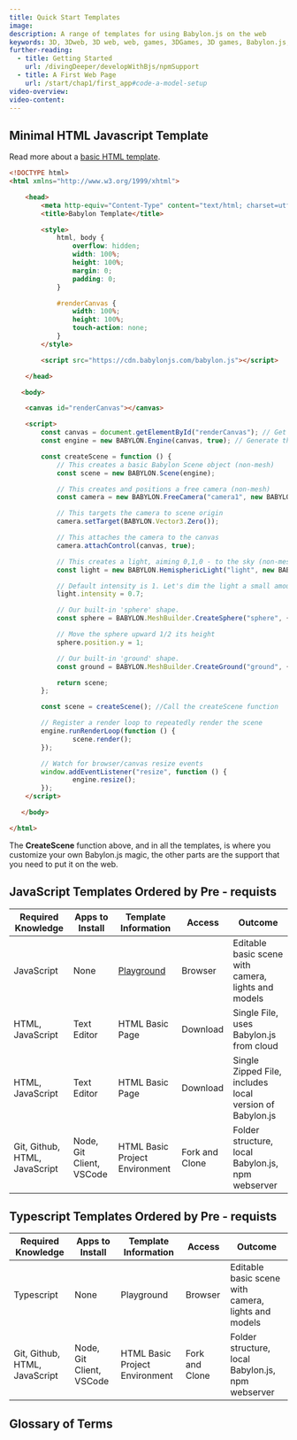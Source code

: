 ```yaml
---
title: Quick Start Templates
image: 
description: A range of templates for using Babylon.js on the web
keywords: 3D, 3Dweb, 3D web, web, games, 3DGames, 3D games, Babylon.js, templates, template
further-reading: 
  - title: Getting Started
    url: /divingDeeper/developWithBjs/npmSupport
  - title: A First Web Page
    url: /start/chap1/first_app#code-a-model-setup
video-overview:
video-content:
---
```


## Minimal HTML Javascript Template

Read more about a [basic HTML template](/start/chap1/first_app#code-a-model-setup). 

```html
<!DOCTYPE html>
<html xmlns="http://www.w3.org/1999/xhtml">

    <head>
        <meta http-equiv="Content-Type" content="text/html; charset=utf-8"/>
        <title>Babylon Template</title>

        <style>
            html, body {
                overflow: hidden;
                width: 100%;
                height: 100%;
                margin: 0;
                padding: 0;
            }

            #renderCanvas {
                width: 100%;
                height: 100%;
                touch-action: none;
            }
        </style>

        <script src="https://cdn.babylonjs.com/babylon.js"></script>

    </head>

   <body>

	<canvas id="renderCanvas"></canvas>

	<script>
        const canvas = document.getElementById("renderCanvas"); // Get the canvas element
        const engine = new BABYLON.Engine(canvas, true); // Generate the BABYLON 3D engine

        const createScene = function () {
            // This creates a basic Babylon Scene object (non-mesh)
            const scene = new BABYLON.Scene(engine);

            // This creates and positions a free camera (non-mesh)
            const camera = new BABYLON.FreeCamera("camera1", new BABYLON.Vector3(0, 5, -10), scene);

            // This targets the camera to scene origin
            camera.setTarget(BABYLON.Vector3.Zero());

            // This attaches the camera to the canvas
            camera.attachControl(canvas, true);

            // This creates a light, aiming 0,1,0 - to the sky (non-mesh)
            const light = new BABYLON.HemisphericLight("light", new BABYLON.Vector3(0, 1, 0), scene);

            // Default intensity is 1. Let's dim the light a small amount
            light.intensity = 0.7;

            // Our built-in 'sphere' shape.
            const sphere = BABYLON.MeshBuilder.CreateSphere("sphere", {diameter: 2, segments: 32}, scene);

            // Move the sphere upward 1/2 its height
            sphere.position.y = 1;

            // Our built-in 'ground' shape.
            const ground = BABYLON.MeshBuilder.CreateGround("ground", {width: 6, height: 6}, scene);

            return scene;
        };

        const scene = createScene(); //Call the createScene function

        // Register a render loop to repeatedly render the scene
        engine.runRenderLoop(function () {
                scene.render();
        });

        // Watch for browser/canvas resize events
        window.addEventListener("resize", function () {
                engine.resize();
        });
	</script>

   </body>

</html>
```

The **CreateScene** function above, and in all the templates, is where you customize your own Babylon.js magic, the other parts are the support that you need to put it on the web.

## JavaScript Templates Ordered by Pre - requists

|Required Knowledge|Apps to Install|Template Information|Access|Outcome|
|----|----|----|----|----|
|JavaScript|None|[Playground](/quickstart/js_playground)|Browser|Editable basic scene with camera, lights and models|
|HTML, JavaScript|Text Editor|HTML Basic Page|Download|Single File, uses Babylon.js from cloud|
|HTML, JavaScript|Text Editor|HTML Basic Page|Download|Single Zipped File, includes local version of Babylon.js|
|Git, Github, HTML, JavaScript|Node, Git Client, VSCode|HTML Basic Project Environment|Fork and Clone|Folder structure, local Babylon.js, npm webserver|

## Typescript Templates Ordered by Pre - requists

|Required Knowledge|Apps to Install|Template Information|Access|Outcome|
|----|----|----|----|----|
|Typescript|None|Playground|Browser|Editable basic scene with camera, lights and models|
|Git, Github, HTML, JavaScript|Node, Git Client, VSCode|HTML Basic Project Environment|Fork and Clone|Folder structure, local Babylon.js, npm webserver|

## Glossary of Terms

